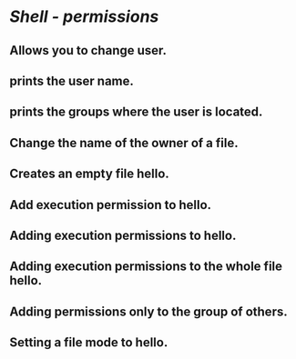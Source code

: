 # _Shell - permissions_
## Allows you to change user. 
## prints the user name.
## prints the groups where the user is located.
## Change the name of the owner of a file. 
## Creates an empty file hello.
## Add execution permission to hello.
## Adding execution permissions to hello.
## Adding execution permissions to the whole file hello.
## Adding permissions only to the group of others.
## Setting a file mode to hello.
